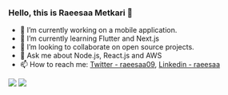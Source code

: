 ### Hello, this is Raeesaa Metkari 👋


- 🔭 I’m currently working on a mobile application.
- 🌱 I’m currently learning Flutter and Next.js
- 👯 I’m looking to collaborate on open source projects.
- 💬 Ask me about Node.js, React.js and AWS
- 📫 How to reach me: [Twitter - raeesaa09](https://twitter.com/raeesaa09), [Linkedin - raeesaa](https://www.linkedin.com/in/raeesaa/)


<img src="https://github-readme-stats.vercel.app/api/top-langs/?username=raeesaa&layout=compact&theme=radical">

<img src="https://github-readme-stats.vercel.app/api?username=raeesaa&show_icons=true&theme=radical&hide=contribs">
